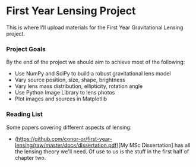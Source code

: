 # First Year Lensing Project

This is where I'll upload materials for the First Year Gravitational Lensing project.

### Project Goals

By the end of the project we should aim to achieve most of the
following:

- Use NumPy and SciPy to build a robust gravitational lens model
- Vary source position, size, shape, brightness
- Vary lens mass distribution, ellipticity, rotation angle
- Use Python Image Library to lens photos
- Plot images and sources in Matplotlib

### Reading List

Some papers covering different aspects of lensing:

* (https://github.com/conor-or/first-year-lensing/raw/master/docs/dissertation.pdf)[My MSc Dissertation] has all the lensing theory we'll need. Of use to us is the stuff in the first half of chapter two.
